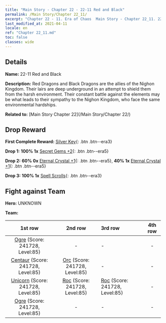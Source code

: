 ```yaml
---
title: "Main Story - Chapter 22 - 22-11 Red and Black"
permalink: /Main Story/Chapter 22_11/
excerpt: "Chapter 22 - 11. Era of Chaos  Main Story - Chapter 22_11. 22-11 Red and Black"
last_modified_at: 2021-04-11
locale: en
ref: "Chapter 22_11.md"
toc: false
classes: wide
---
```


## Details

 **Name:** 22-11 Red and Black

 **Description:** Red Dragons and Black Dragons are the allies of the Nighon Kingdom. Their lairs are deep underground in an attempt to shield them from the harsh environment. Their constant battle against the elements may be what leads to their sympathy to the Nighon Kingdom, who face the same environmental hardships.

 **Related to:** [Main Story Chapter 22](/Main Story/Chapter 22/)

## Drop Reward

 **First Complete Reward:** [Silver Key](/Items/con_693/){: .btn .btn--era3}

 **Drop 1:** **100% 1x** [Secret Gems +2](/Items/mat_79/){: .btn .btn--era5}

 **Drop 2:** **60% 0x** [Eternal Crystal +1](/Items/mat_73/){: .btn .btn--era5}, **40% 1x** [Eternal Crystal +1](/Items/mat_73/){: .btn .btn--era5}

 **Drop 3:** **100% 1x** [Spell Scrolls](/Items/con_694/){: .btn .btn--era3}


## Fight against Team
 **Hero:** UNKNOWN

 **Team:**


  | 1st row | 2nd row | 3rd row | 4th row |
  |:----:|:----:|:----|:----:|
  | [Ogre](/units/Ogre/) (Score: 241728, Level:85)  | - | - | - |
  | [Centaur](/units/Centaur/) (Score: 241728, Level:85)  | [Orc](/units/Orc/) (Score: 241728, Level:85)  | - | - |
  | [Unicorn](/units/Unicorn/) (Score: 241728, Level:85)  | [Roc](/units/Roc/) (Score: 241728, Level:85)  | [Roc](/units/Roc/) (Score: 241728, Level:85)  | - |
  | [Ogre](/units/Ogre/) (Score: 241728, Level:85)  | - | - | - |


